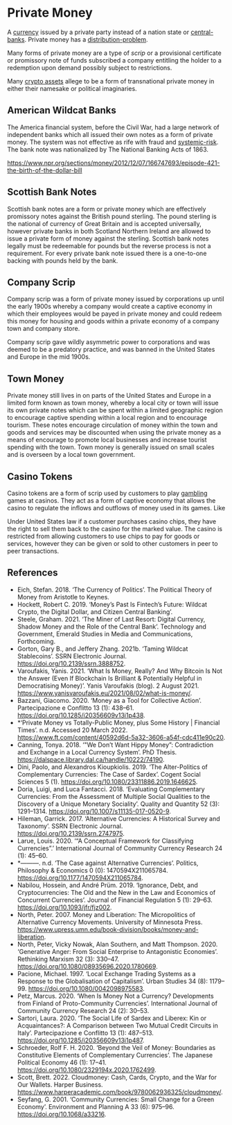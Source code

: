 # Private Money
A [currency](currency.md) issued by a private party instead of a nation state or [central-banks](central-banks.md). Private money has a [distribution-problem](distribution-problem.md). 

Many forms of private money are a type of *scrip* or a provisional certificate or promissory note of funds subscribed a company entitling the holder to a redemption upon demand possibly subject to restrictions.

Many [crypto assets](cryptoasset.md) allege to be a form of transnational private money in either their namesake or political imaginaries.

## American Wildcat Banks

The America financial system, before the Civil War, had a large network of independent banks which all issued their own notes as a form of private money. The system was not effective as rife with fraud and [systemic-risk](systemic-risk.md). The bank note was nationalized by The National Banking Acts of 1863.

https://www.npr.org/sections/money/2012/12/07/166747693/episode-421-the-birth-of-the-dollar-bill

## Scottish Bank Notes
Scottish bank notes are a form or private money which are effectively promissory notes against the British pound sterling. The pound sterling is the national of currency of Great Britain and is accepted universally, however private banks in both Scotland Northern Ireland are allowed to issue a private form of money against the sterling. Scottish bank notes legally must be redeemable for pounds but the reverse process is not a requirement. For every private bank note issued there is a one-to-one backing with pounds held by the bank.

## Company Scrip
Company scrip was a form of private money issued by corporations up until the early 1900s whereby a company would create a captive economy in which their employees would be payed in private money and could redeem this money for housing and goods within a private economy of a company town and company store.

Company scrip gave wildly asymmetric power to corporations and was deemed to be a predatory practice, and was banned in the United States and Europe in the mid 1900s.

## Town Money
Private money still lives in on parts of the United States and Europe in a limited form known as town money, whereby a local city or town will issue its own private notes which can be spent within a limited geographic region to encourage captive spending within a local region and to encourage tourism. These notes encourage circulation of money within the town and goods and services may be discounted when using the private money as a means of encourage to promote local businesses and increase tourist spending with the town. Town money is generally issued on small scales and is overseen by a local town government.

## Casino Tokens
Casino tokens are a form of scrip used by customers to play [gambling](gambling.md) games at casinos. They act as a form of captive economy that allows the casino to regulate the inflows and outflows of money used in its games. Like 

Under United States law if a customer purchases casino chips, they have the right to sell them back to the casino for the marked value. The casino is restricted from allowing customers to use chips to pay for goods or services, however they can be given or sold to other customers in peer to peer transactions.

## References
* Eich, Stefan. 2018. ‘The Currency of Politics’. The Political Theory of Money from Aristotle to Keynes.
* Hockett, Robert C. 2019. ‘Money’s Past Is Fintech’s Future: Wildcat Crypto, the Digital Dollar, and Citizen Central Banking’.
* Steele, Graham. 2021. ‘The Miner of Last Resort: Digital Currency, Shadow Money and the Role of the Central Bank’. Technology and Government, Emerald Studies in Media and Communications, Forthcoming.
* Gorton, Gary B., and Jeffery Zhang. 2021b. ‘Taming Wildcat Stablecoins’. SSRN Electronic Journal. https://doi.org/10.2139/ssrn.3888752.
* Varoufakis, Yanis. 2021. ‘What Is Money, Really? And Why Bitcoin Is Not the Answer (Even If Blockchain Is Brilliant & Potentially Helpful in Democratising Money)’. Yanis Varoufakis (blog). 2 August 2021. https://www.yanisvaroufakis.eu/2021/08/02/what-is-money/.
* Bazzani, Giacomo. 2020. ‘Money as a Tool for Collective Action’. Partecipazione e Conflitto 13 (1): 438–61. https://doi.org/10.1285/i20356609v13i1p438.
* *‘Private Money vs Totally-Public Money, plus Some History | Financial Times’. n.d. Accessed 20 March 2022. https://www.ft.com/content/40592d6d-5a32-3606-a54f-cdc411e90c20.
* Canning, Tonya. 2018. ‘"We Don’t Want Hippy Money”: Contradiction and Exchange in a Local Currency System’. PhD Thesis. https://dalspace.library.dal.ca/handle/10222/74190.
* Dini, Paolo, and Alexandros Kioupkiolis. 2019. ‘The Alter-Politics of Complementary Currencies: The Case of Sardex’. Cogent Social Sciences 5 (1). https://doi.org/10.1080/23311886.2019.1646625.
* Doria, Luigi, and Luca Fantacci. 2018. ‘Evaluating Complementary Currencies: From the Assessment of Multiple Social Qualities to the Discovery of a Unique Monetary Sociality’. Quality and Quantity 52 (3): 1291–1314. https://doi.org/10.1007/s11135-017-0520-9.
* Hileman, Garrick. 2017. ‘Alternative Currencies: A Historical Survey and Taxonomy’. SSRN Electronic Journal. https://doi.org/10.2139/ssrn.2747975.
* Larue, Louis. 2020. ‘“A Conceptual Framework for Classifying Currencies”.’ International Journal of Community Currency Research 24 (1): 45–60.
* *———. n.d. ‘The Case against Alternative Currencies’. Politics, Philosophy & Economics 0 (0): 1470594X211065784. https://doi.org/10.1177/1470594X211065784.
* Nabilou, Hossein, and André Prüm. 2019. ‘Ignorance, Debt, and Cryptocurrencies: The Old and the New in the Law and Economics of Concurrent Currencies’. Journal of Financial Regulation 5 (1): 29–63. https://doi.org/10.1093/jfr/fjz002.
* North, Peter. 2007. Money and Liberation: The Micropolitics of Alternative Currency Movements. University of Minnesota Press. https://www.upress.umn.edu/book-division/books/money-and-liberation.
* North, Peter, Vicky Nowak, Alan Southern, and Matt Thompson. 2020. ‘Generative Anger: From Social Enterprise to Antagonistic Economies’. Rethinking Marxism 32 (3): 330–47. https://doi.org/10.1080/08935696.2020.1780669.
* Pacione, Michael. 1997. ‘Local Exchange Trading Systems as a Response to the Globalisation of Capitalism’. Urban Studies 34 (8): 1179–99. https://doi.org/10.1080/0042098975583.
* Petz, Marcus. 2020. ‘When Is Money Not a Currency? Developments from Finland of Proto-Community Currencies’. International Journal of Community Currency Research 24 (2): 30–53.
* Sartori, Laura. 2020. ‘The Social Life of Sardex and Liberex: Kin or Acquaintances?: A Comparison between Two Mutual Credit Circuits in Italy’. Partecipazione e Conflitto 13 (1): 487–513. https://doi.org/10.1285/i20356609v13i1p487.
* Schroeder, Rolf F. H. 2020. ‘Beyond the Veil of Money: Boundaries as Constitutive Elements of Complementary Currencies’. The Japanese Political Economy 46 (1): 17–41. https://doi.org/10.1080/2329194x.2020.1762499.
* Scott, Brett. 2022. Cloudmoney: Cash, Cards, Crypto, and the War for Our Wallets. Harper Business. https://www.harperacademic.com/book/9780062936325/cloudmoney/.
* Seyfang, G. 2001. ‘Community Currencies: Small Change for a Green Economy’. Environment and Planning A 33 (6): 975–96. https://doi.org/10.1068/a33216.